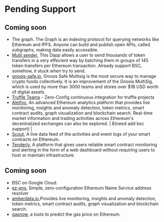 # Pending Support

## Coming soon
* The graph. The Graph is an indexing protocol for querying networks like Ethereum and IPFS. Anyone can build and publish open APIs, called subgraphs, making data easily accessible.
* [Multi sender](https://multisender.app/), This Dapp allows a user to send thousands of token transfers in a very effecient way by batching them in groups of 145 token transfers per Ethereum transaction. Already support BSC, somehow, it stuck when try to send.
* [gnosis-safe.io](https://gnosis-safe.io/app/#/welcome), Gnosis Safe Multisig is the most secure way to manage crypto funds collectively. It is an improvement of the Gnosis MultiSig, which is used by more than 3000 teams and stores over $1B USD worth of digital assets.
* [Truffle Teams](https://trufflesuite.com/teams) - Zero-Config continuous integration for truffle projects
* [Alethio](https://aleth.io/), An advanced Ethereum analytics platform that provides live monitoring, insights and anomaly detection, token metrics, smart contract audits, graph visualization and blockchain search. Real-time market information and trading activities across Ethereum's decentralized exchanges can also be explored. | 8(need add bsc support) |
* [Scout](https://scout.cool/), A live data feed of the activities and event logs of your smart contracts on Ethereum.
* [Tenderly](https://tenderly.co/), A platform that gives users reliable smart contract monitoring and alerting in the form of a web dashboard without requiring users to host or maintain infrastructure.

## Coming soon
* BSC on Google Cloud.
* [ez-ens](https://github.com/merklejerk/ez-ens), Simple, zero-configuration Ethereum Name Service address resolver
* [amberdata.io](https://amberdata.io),Provides live monitoring, insights and anomaly detection, token metrics, smart contract audits, graph visualization and blockchain search.
* [gasnow](https://gasnow.sparkpool.com/), a tools to predict the gas price on Ethereum.